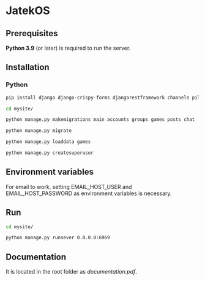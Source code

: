 # JatekOS

## Prerequisites

**Python 3.9** (or later) is required to run the server.

## Installation

### Python

```sh
pip install django django-crispy-forms djangorestframework channels pillow

cd mysite/

python manage.py makemigrations main accounts groups games posts chat

python manage.py migrate

python manage.py loaddata games

python manage.py createsuperuser
```

## Environment variables

For email to work, setting EMAIL_HOST_USER and EMAIL_HOST_PASSWORD as environment variables is necessary.

## Run

```sh
cd mysite/

python manage.py runsever 0.0.0.0:6969
```

## Documentation

It is located in the root folder as _documentation.pdf_.
